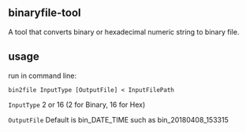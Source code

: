 binaryfile-tool
--------

A tool that converts binary or hexadecimal numeric string to binary file.

usage
--------

run in command line:

`bin2file InputType [OutputFile] < InputFilePath`

`InputType`  2 or 16 (2 for Binary, 16 for Hex)

`OutputFile` Default is bin_DATE_TIME such as bin_20180408_153315
